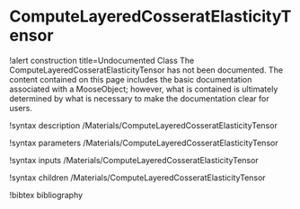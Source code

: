 <!-- MOOSE Documentation Stub: Remove this when content is added. -->

# ComputeLayeredCosseratElasticityTensor

!alert construction title=Undocumented Class
The ComputeLayeredCosseratElasticityTensor has not been documented. The content contained on this page
includes the basic documentation associated with a MooseObject; however, what is contained is
ultimately determined by what is necessary to make the documentation clear for users.

!syntax description /Materials/ComputeLayeredCosseratElasticityTensor

!syntax parameters /Materials/ComputeLayeredCosseratElasticityTensor

!syntax inputs /Materials/ComputeLayeredCosseratElasticityTensor

!syntax children /Materials/ComputeLayeredCosseratElasticityTensor

!bibtex bibliography
